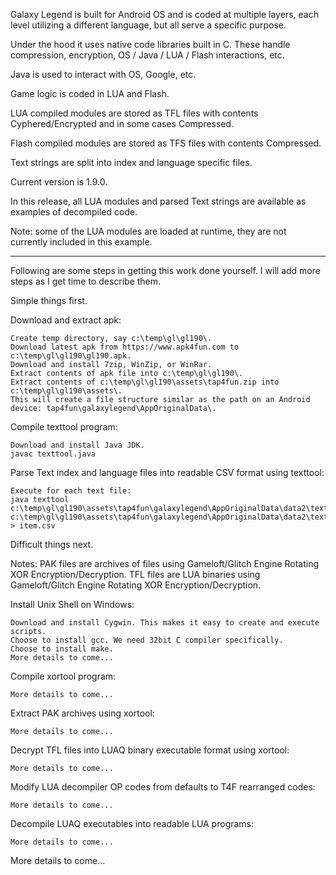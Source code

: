 Galaxy Legend is built for Android OS and is coded at multiple layers, each level utilizing a different language, but all serve a specific purpose.

Under the hood it uses native code libraries built in C. These handle compression, encryption, OS / Java / LUA / Flash interactions, etc.

Java is used to interact with OS, Google, etc.

Game logic is coded in LUA and Flash.

LUA compiled modules are stored as TFL files with contents Cyphered/Encrypted and in some cases Compressed.

Flash compiled modules are stored as TFS files with contents Compressed.

Text strings are split into index and language specific files. 

Current version is 1.9.0.

In this release, all LUA modules and parsed Text strings are available as examples of decompiled code.

Note: some of the LUA modules are loaded at runtime, they are not currently included in this example.

________________________________________________________________________________

Following are some steps in getting this work done yourself. I will add more steps as I get time to describe them.

Simple things first.

Download and extract apk:
```
Create temp directory, say c:\temp\gl\gl190\.
Download latest apk from https://www.apk4fun.com to c:\temp\gl\gl190\gl190.apk.
Download and install 7zip, WinZip, or WinRar.
Extract contents of apk file into c:\temp\gl\gl190\.
Extract contents of c:\temp\gl\gl190\assets\tap4fun.zip into c:\temp\gl\gl190\assets\.
This will create a file structure similar as the path on an Android device: tap4fun\galaxylegend\AppOriginalData\.
```

Compile texttool program:
```
Download and install Java JDK.
javac texttool.java
```

Parse Text index and language files into readable CSV format using texttool:
```
Execute for each text file:
java texttool c:\temp\gl\gl190\assets\tap4fun\galaxylegend\AppOriginalData\data2\text\item.idx c:\temp\gl\gl190\assets\tap4fun\galaxylegend\AppOriginalData\data2\text\item.en > item.csv
```

Difficult things next.

Notes:
  PAK files are archives of files using Gameloft/Glitch Engine Rotating XOR Encryption/Decryption.
  TFL files are LUA binaries using Gameloft/Glitch Engine Rotating XOR Encryption/Decryption.

Install Unix Shell on Windows:
```
Download and install Cygwin. This makes it easy to create and execute scripts.
Choose to install gcc. We need 32bit C compiler specifically.
Choose to install make.
More details to come...
```

Compile xortool program:
```
More details to come...
```

Extract PAK archives using xortool:
```
More details to come...
```

Decrypt TFL files into LUAQ binary executable format using xortool:
```
More details to come...
```

Modify LUA decompiler OP codes from defaults to T4F rearranged codes:
```
More details to come...
```

Decompile LUAQ executables into readable LUA programs:
```
More details to come...
```

More details to come...
